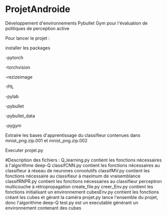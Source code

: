 # ProjetAndroide
Développement d'environnements Pybullet Gym pour l'évaluation de politiques de perception active

Pour lancer le projet :

  installer les packages
  
  -pytorch
  
  -torchvision
  
  -rezizeimage
  
  -PIL
  
  -pylab
  
  -pybullet
  
  -pybullet_data
  
  -pygym
  
  
  
  Extraire les bases d'apprentissage du classifieur contenues dans mnist_png.zip.001 et mnist_png.zip.002


Executer projet.py


#Description des fichiers :
Q_learning.py contient les fonctions nécessaires à l'algorithme deep-Q
classifCNN.py contient les fonctions nécessaires au classifieur à réseau de neurones convolutifs
classifMV.py contient les fonctions nécessaire au classifieur à maximum de vraisemblance
classifRNPR.py contient les fonctions nécessaires au classifieur perceptron multicouche à rétropropagation
create_file.py 
creer_Env.py contient les fonctions initialisant un environnement
cubesEnv.py contient les fonctions créant les cubes et gèrant la caméra
projet.py lance l'ensemble du projet, donc l'algorithme deep-Q
test.py est un executable générant un environnement contenant des cubes
